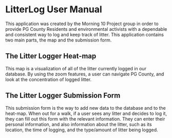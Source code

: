 # LitterLog User Manual

This application was created by the Morning 10 Project group in order to provide PG County Residents and environmental activists with a dependable and consistent way to log and keep track of litter. This application contains two main parts, the map and the submission form.

## The Litter Logger Heat-map

This map is a visualization of all of the litter currently logged in our database. By using the zoom features, a user can navigate PG County, and look at the concentration of logged litter.

## The Litter Logger Submission Form

This submission form is the way to add new data to the database and to the heat-map. When out for a walk, if a user sees any litter and decides to log it, they can fill out this form with the relevant information. They can enter their personal information, and also information about the litter, such as its location, the time of logging, and the type/amount of litter being logged.
